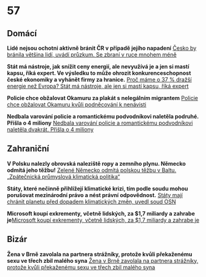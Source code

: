 # 57

## Domácí

**Lidé nejsou ochotni aktivně bránit ČR v případě jejího napadení** [Česko by bránila většina lidí, uvádí průzkum. Se zbraní v ruce mnohem méně](https://www.idnes.cz/zpravy/domaci/postoje-cechu-k-armade-obrane-vlasti-a-financovani-obrany.A250722_102000_domaci_vank)

**Stát má nástroje, jak snížit ceny energií, ale nevyužívá je a jen si mastí kapsu, říká expert. Ve výsledku to může ohrozit konkurenceschopnost české ekonomiky a vyhánět firmy za hranice.** [Proč máme o 37 % dražší energie než Evropa? Stát má nástroje, ale jen si mastí kapsu, říká expert](https://www.focuson.cz/proc-mame-o-37-drazsi-energie-nez-evropa-stat-ma-nastroje-ale-jen-si-masti-kapsu-rika-expert/)

**Policie chce obžalovat Okamuru za plakát s nelegálním migrantem** [Policie chce obžalovat Okamuru kvůli podněcování k nenávisti](https://www.seznamzpravy.cz/clanek/domaci-kauzy-policie-chce-obzalovat-okamuru-kvuli-podnecovani-k-nenavisti-282512)

**Nedbala varování policie a romantickému podvodníkovi naletěla podruhé. Přišla o 4 miliony** [Nedbala varování policie a romantickému podvodníkovi naletěla dvakrát. Přišla o 4 miliony](https://www.novinky.cz/clanek/internet-a-pc-bezpecnost-nedbala-varovani-policie-a-romantickemu-podvodnikovi-naletela-dvakrat-prisla-o-4-miliony-40531270)

## Zahraniční

**V Polsku nalezly obrovská naleziště ropy a zemního plynu. Německo odmítá jeho těžbu!** [Zelené Německo odmítá polskou těžbu v Baltu. „Zpátečnická průmyslová klimatická politika“](https://www.echo24.cz/a/Ha9Mu/zpravy-ekonomika-zelenemu-nemecku-se-nelibi-polsky-plan-na-tezbu-ropy-v-baltu)

**Státy, které nečinně přihlížejí klimatické krizi, tím podle soudu mohou porušovat mezinárodní právo a nést právní odpovědnost.** [Státy mají chránit planetu před dopadem klimatických změn, uvedl soud OSN](https://www.seznamzpravy.cz/clanek/zahranicni-staty-maji-chranit-planetu-pred-dopadem-klimatickych-zmen-uvedl-soud-osn-282465)

**Microsoft koupí exkrementy, včetně lidských, za $1,7 miliardy a zahrabe je**[Microsoft koupí exkrementy, včetně lidských, za $1,7 miliardy a zahrabe je](https://diit.cz/clanek/microsoft-koupi-exkrementy-vcetne-lidskych-za-17-miliardy-zahrabe-je)

## Bizár

**Žena v Brně zavolala na partnera strážníky, protože kvůli překaženému sexu ve třech zbil malého syna** [Žena v Brně zavolala na partnera strážníky, protože kvůli překaženému sexu ve třech zbil malého syna](https://www.novinky.cz/clanek/krimi-zena-v-brne-zavolala-na-partnera-strazniky-protoze-kvuli-prekazenemu-sexu-ve-trech-zbil-maleho-syna-40530688)

